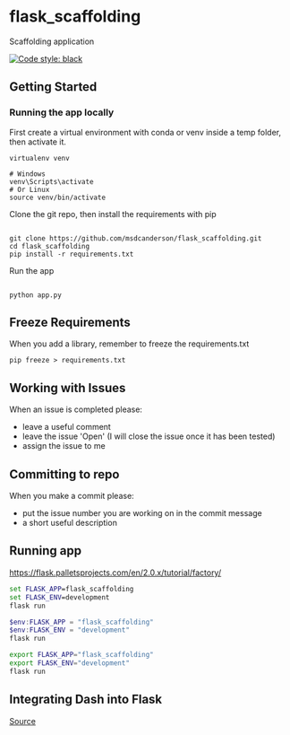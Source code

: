 # flask_scaffolding
Scaffolding application

<p>
  <a href="https://github.com/psf/black"><img alt="Code style: black" src="https://badgen.net/badge/code%20style/black/000"></a>
</p>

## Getting Started

### Running the app locally

First create a virtual environment with conda or venv inside a temp folder, then activate it.

```
virtualenv venv

# Windows
venv\Scripts\activate
# Or Linux
source venv/bin/activate

```

Clone the git repo, then install the requirements with pip

```

git clone https://github.com/msdcanderson/flask_scaffolding.git
cd flask_scaffolding
pip install -r requirements.txt

```

Run the app

```

python app.py

```

## Freeze Requirements

When you add a library, remember to freeze the requirements.txt

`pip freeze > requirements.txt`


## Working with Issues

When an issue is completed please: 

- leave a useful comment
- leave the issue 'Open' (I will close the issue once it has been tested)
- assign the issue to me

## Committing to repo

When you make a commit please:

- put the issue number you are working on in the commit message
- a short useful description

## Running app

https://flask.palletsprojects.com/en/2.0.x/tutorial/factory/

```cmd
set FLASK_APP=flask_scaffolding
set FLASK_ENV=development
flask run
```

```powershell
$env:FLASK_APP = "flask_scaffolding"
$env:FLASK_ENV = "development"
flask run
```

```bash
export FLASK_APP="flask_scaffolding"
export FLASK_ENV="development"
flask run
```

## Integrating Dash into Flask

[Source](https://hackersandslackers.com/plotly-dash-with-flask/)